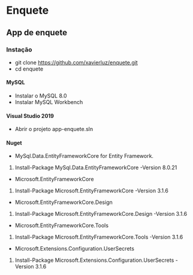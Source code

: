 # Enquete #
## App de enquete ##
### Instação ###

* git clone https://github.com/xavierluz/enquete.git 
* cd enquete 
#### MySQL ####
* Instalar o MySQL 8.0
* Instalar MySQL Workbench

#### Visual Studio 2019 ####
* Abrir o projeto app-enquete.sln
#### Nuget ####
* MySql.Data.EntityFrameworkCore for Entity Framework.
1. Install-Package MySql.Data.EntityFrameworkCore -Version 8.0.21
* Microsoft.EntityFrameworkCore
1. Install-Package Microsoft.EntityFrameworkCore -Version 3.1.6
* Microsoft.EntityFrameworkCore.Design
1. Install-Package Microsoft.EntityFrameworkCore.Design -Version 3.1.6
* Microsoft.EntityFrameworkCore.Tools
1. Install-Package Microsoft.EntityFrameworkCore.Tools -Version 3.1.6
* Microsoft.Extensions.Configuration.UserSecrets
1. Install-Package Microsoft.Extensions.Configuration.UserSecrets -Version 3.1.6
